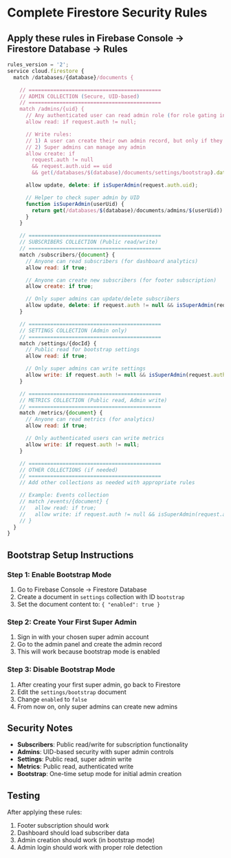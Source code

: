# Complete Firestore Security Rules

## Apply these rules in Firebase Console → Firestore Database → Rules

```javascript
rules_version = '2';
service cloud.firestore {
  match /databases/{database}/documents {

    // ===========================================
    // ADMIN COLLECTION (Secure, UID-based)
    // ===========================================
    match /admins/{uid} {
      // Any authenticated user can read admin role (for role gating in-app)
      allow read: if request.auth != null;

      // Write rules:
      // 1) A user can create their own admin record, but only if they are in bootstrap mode
      // 2) Super admins can manage any admin
      allow create: if
        request.auth != null
        && request.auth.uid == uid
        && get(/databases/$(database)/documents/settings/bootstrap).data.enabled == true;

      allow update, delete: if isSuperAdmin(request.auth.uid);

      // Helper to check super admin by UID
      function isSuperAdmin(userUid) {
        return get(/databases/$(database)/documents/admins/$(userUid)).data.role == 'super';
      }
    }

    // ===========================================
    // SUBSCRIBERS COLLECTION (Public read/write)
    // ===========================================
    match /subscribers/{document} {
      // Anyone can read subscribers (for dashboard analytics)
      allow read: if true;

      // Anyone can create new subscribers (for footer subscription)
      allow create: if true;

      // Only super admins can update/delete subscribers
      allow update, delete: if request.auth != null && isSuperAdmin(request.auth.uid);
    }

    // ===========================================
    // SETTINGS COLLECTION (Admin only)
    // ===========================================
    match /settings/{docId} {
      // Public read for bootstrap settings
      allow read: if true;

      // Only super admins can write settings
      allow write: if request.auth != null && isSuperAdmin(request.auth.uid);
    }

    // ===========================================
    // METRICS COLLECTION (Public read, Admin write)
    // ===========================================
    match /metrics/{document} {
      // Anyone can read metrics (for analytics)
      allow read: if true;

      // Only authenticated users can write metrics
      allow write: if request.auth != null;
    }

    // ===========================================
    // OTHER COLLECTIONS (if needed)
    // ===========================================
    // Add other collections as needed with appropriate rules

    // Example: Events collection
    // match /events/{document} {
    //   allow read: if true;
    //   allow write: if request.auth != null && isSuperAdmin(request.auth.uid);
    // }
  }
}
```

## Bootstrap Setup Instructions

### Step 1: Enable Bootstrap Mode

1. Go to Firebase Console → Firestore Database
2. Create a document in `settings` collection with ID `bootstrap`
3. Set the document content to: `{ "enabled": true }`

### Step 2: Create Your First Super Admin

1. Sign in with your chosen super admin account
2. Go to the admin panel and create the admin record
3. This will work because bootstrap mode is enabled

### Step 3: Disable Bootstrap Mode

1. After creating your first super admin, go back to Firestore
2. Edit the `settings/bootstrap` document
3. Change `enabled` to `false`
4. From now on, only super admins can create new admins

## Security Notes

- **Subscribers**: Public read/write for subscription functionality
- **Admins**: UID-based security with super admin controls
- **Settings**: Public read, super admin write
- **Metrics**: Public read, authenticated write
- **Bootstrap**: One-time setup mode for initial admin creation

## Testing

After applying these rules:

1. Footer subscription should work
2. Dashboard should load subscriber data
3. Admin creation should work (in bootstrap mode)
4. Admin login should work with proper role detection
